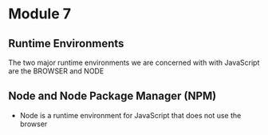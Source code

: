 # Module 7
## Runtime Environments
The two major runtime environments we are concerned with with JavaScript are the BROWSER and NODE

## Node and Node Package Manager (NPM)
- Node is a runtime environment for JavaScript that does not use the browser